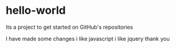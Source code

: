 # hello-world
Its a project to get started on GitHub's repositories

I have made some changes 
i like javascript 
i like jquery
thank you
